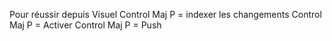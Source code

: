 Pour réussir depuis Visuel 
Control Maj P = indexer les changements
Control Maj P = Activer
Control Maj P = Push